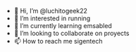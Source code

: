 - 👋 Hi, I’m @luchitogeek22
- 👀 I’m interested in running
- 🌱 I’m currently learning emsabled
- 💞️ I’m looking to collaborate on proyects
- 📫 How to reach me sigentech 

<!---
luchitogeek22/luchitogeek22 is a ✨ special ✨ repository because its `README.md` (this file) appears on your GitHub profile.
You can click the Preview link to take a look at your changes.
--->
